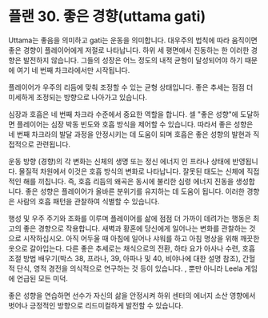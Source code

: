 # 플랜 30. 좋은 경향(uttama gati)

Uttama는 좋음을 의미하고 gati는 운동을 의미합니다. 대우주의 법칙에 따라 움직이면 좋은 경향이 플레이어에게 저절로 나타납니다. 하위 세 평면에서 진동하는 한 이러한 경향은 발전하지 않습니다. 그들의 성장은 어느 정도의 내적 균형이 달성되어야 하기 때문에 여기 네 번째 차크라에서만 시작됩니다.

플레이어가 우주의 리듬에 맞춰 조정할 수 있는 균형 상태입니다. 좋은 추세는 점점 더 미세하게 조정되는 방향으로 나아가고 있습니다.

심장과 호흡은 네 번째 차크라 수준에서 중요한 역할을 합니다. 셀 "좋은 성향"에 도달하면 플레이어는 심장 박동 빈도와 호흡 방식을 제어할 수 있습니다. 따라서 좋은 성향은 네 번째 차크라의 발달 과정을 안정시키는 데 도움이 되며 호흡은 좋은 성향의 발현과 직접적으로 관련됩니다.

운동 방향 (경향)의 각 변화는 신체의 생명 또는 정신 에너지 인 프라나 상태에 반영됩니다. 물질적 차원에서 이것은 호흡 방식의 변화로 나타납니다. 잘못된 태도는 신체에 직접적인 해를 끼칩니다. 즉, 호흡 리듬의 왜곡은 동시에 불리한 심령 에너지 진동을 생성합니다. 좋은 성향은 플레이어가 올바른 분위기를 유지하는 데 도움이 됩니다. 이러한 경향은 사람의 호흡 패턴을 관찰하여 식별할 수 있습니다.

행성 및 우주 주기와 조화를 이루며 플레이어를 삶에 점점 더 가까이 데려가는 행동은 최고의 좋은 경향으로 작용합니다. 새벽과 황혼에 당신에게 일어나는 변화를 관찰하는 것으로 시작하십시오. 아직 어두울 때 아침에 일어나 샤워를 하고 아침 명상을 위해 깨끗한 옷으로 갈아입는다. 다른 좋은 추세로는 채식으로의 전환, 하타 요가 아사나 수련, 호흡 조절 방법 배우기(박스 38, 프라나, 39, 아파나 및 40, 비야나에 대한 설명 참조), 간헐적 단식, 영적 경전을 의식적으로 연구하는 것 등이 있습니다. , 뿐만 아니라 Leela 게임에 언급된 모든 미덕.

좋은 성향을 연습하면 선수가 자신의 삶을 안정시켜 하위 센터의 에너지 소산 영향에서 벗어나 긍정적인 방향으로 리드미컬하게 발전할 수 있습니다.
